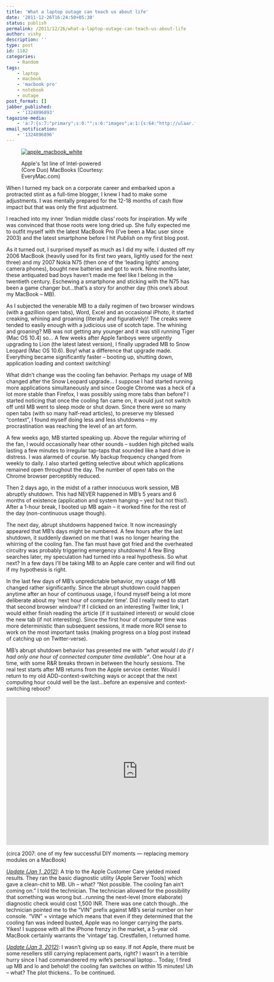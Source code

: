 ```yaml
---
title: 'What a laptop outage can teach us about life'
date: '2011-12-26T16:24:50+05:30'
status: publish
permalink: /2011/12/26/what-a-laptop-outage-can-teach-us-about-life
author: vishy
description: ''
type: post
id: 1182
categories: 
    - Random
tags:
    - laptop
    - macbook
    - 'macbook pro'
    - notebook
    - outage
post_format: []
jabber_published:
    - '1324896893'
tagazine-media:
    - 'a:7:{s:7:"primary";s:0:"";s:6:"images";a:1:{s:64:"http://ulaar.files.wordpress.com/2011/12/apple_macbook_white.jpg";a:6:{s:8:"file_url";s:64:"http://ulaar.files.wordpress.com/2011/12/apple_macbook_white.jpg";s:5:"width";s:3:"250";s:6:"height";s:3:"164";s:4:"type";s:5:"image";s:4:"area";s:5:"41000";s:9:"file_path";s:0:"";}}s:6:"videos";a:0:{}s:11:"image_count";s:1:"1";s:6:"author";s:7:"2859667";s:7:"blog_id";s:7:"2786457";s:9:"mod_stamp";s:19:"2011-12-26 10:54:50";}'
email_notification:
    - '1324896896'
---
```

<figure aria-describedby="caption-attachment-1188" class="wp-caption alignleft" id="attachment_1188" style="width: 250px">

[![](http://ulaar.files.wordpress.com/2011/12/apple_macbook_white.jpg "apple_macbook_white")](http://www.everymac.com/systems/apple/macbook/stats/macbook_2.0_white.html)<figcaption class="wp-caption-text" id="caption-attachment-1188">Apple's 1st line of Intel-powered (Core Duo) MacBooks (Courtesy: EveryMac.com)</figcaption></figure>

When I turned my back on a corporate career and embarked upon a protracted stint as a full-time blogger, I knew I had to make some adjustments. I was mentally prepared for the 12-18 months of cash flow impact but that was only the first adjustment.

I reached into my inner ‘Indian middle class’ roots for inspiration. My wife was convinced that those roots were long dried up. She fully expected me to outfit myself with the latest MacBook Pro (I’ve been a Mac user since 2003) and the latest smartphone before I hit *Publish* on my first blog post.

As it turned out, I surprised myself as much as I did my wife. I dusted off my 2006 MacBook (heavily used for its first two years, lightly used for the next three) and my 2007 Nokia N75 (then one of the ‘leading lights’ among camera phones), bought new batteries and got to work. Nine months later, these antiquated bad boys haven’t made me feel like I belong in the twentieth century. Eschewing a smartphone and sticking with the N75 has been a game changer but…that’s a story for another day (this one’s about my MacBook – MB).

As I subjected the venerable MB to a daily regimen of two browser windows (with a gazillion open tabs), Word, Excel and an occasional iPhoto, it started creaking, whining and groaning (literally and figuratively)! The creaks were tended to easily enough with a judicious use of scotch tape. The whining and groaning? MB was not getting any younger and it was still running Tiger (Mac OS 10.4) so… A few weeks after Apple fanboys were urgently upgrading to Lion (the latest latest version), I finally upgraded MB to Snow Leopard (Mac OS 10.6). Boy! what a difference that upgrade made. Everything became significantly faster – booting up, shutting down, application loading and context switching!

What didn’t change was the cooling fan behavior. Perhaps my usage of MB changed after the Snow Leopard upgrade… I suppose I had started running more applications simultaneously and since Google Chrome was a heck of a lot more stable than Firefox, I was possibly using more tabs than before? I started noticing that once the cooling fan came on, it would just not switch off until MB went to sleep mode or shut down. Since there were so many open tabs (with so many half-read articles), to preserve my blessed “context”, I found myself doing less and less shutdowns – my procrastination was reaching the level of an art form.

A few weeks ago, MB started speaking up. Above the regular whirring of the fan, I would occasionally hear other sounds – sudden high pitched wails lasting a few minutes to irregular tap-taps that sounded like a hard drive in distress. I was alarmed of course. My backup frequency changed from weekly to daily. I also started getting selective about which applications remained open throughout the day. The number of open tabs on the Chrome browser perceptibly reduced.

Then 2 days ago, in the midst of a rather innocuous work session, MB abruptly shutdown. This had NEVER happened in MB’s 5 years and 6 months of existence (application and system hanging – yes! but not this!). After a 1-hour break, I booted up MB again – it worked fine for the rest of the day (non-continuous usage though).

The next day, abrupt shutdowns happened twice. It now increasingly appeared that MB’s days might be numbered. A few hours after the last shutdown, it suddenly dawned on me that I was no longer hearing the whirring of the cooling fan. The fan must have got fried and the overheated circuitry was probably triggering emergency shutdowns! A few Bing searches later, my speculation had turned into a real hypothesis. So what next? In a few days I’ll be taking MB to an Apple care center and will find out if my hypothesis is right.

In the last few days of MB’s unpredictable behavior, my usage of MB changed rather significantly. Since the abrupt shutdown could happen anytime after an hour of continuous usage, I found myself being a lot more deliberate about my ‘next hour of computer time’. Did I really need to start that second browser window? If I clicked on an interesting Twitter link, I would either finish reading the article (if it sustained interest) or would close the new tab (if not interesting). Since the first hour of computer time was more deterministic than subsequent sessions, it made more ROI sense to work on the most important tasks (making progress on a blog post instead of catching up on Twitter-verse).

MB’s abrupt shutdown behavior has presented me with *“what would I do if I had only one hour of connected computer time available”*. One hour at a time, with some R&amp;R breaks thrown in between the hourly sessions. The real test starts after MB returns from the Apple service center. Would I return to my old ADD-context-switching ways or accept that the next computing hour could well be the last…before an expensive and context-switching reboot?

<span class="embed-youtube" style="text-align:center; display: block;"><iframe allowfullscreen="true" class="youtube-player" height="394" src="https://www.youtube.com/embed/cHWv4B2tN0A?version=3&rel=1&fs=1&autohide=2&showsearch=0&showinfo=1&iv_load_policy=1&wmode=transparent" style="border:0;" type="text/html" width="700"></iframe></span>

(circa 2007: one of my few successful DIY moments — replacing memory modules on a MacBook)

<span style="text-decoration:underline;">*Update (Jan 1, 2012)*</span>: A trip to the Apple Customer Care yielded mixed results. They ran the basic diagnostic utility (Apple Server Tools) which gave a clean-chit to MB. Uh – what? “Not possible. The cooling fan ain’t coming on.” I told the technician. The technician allowed for the possibility that something was wrong but…running the next-level (more elaborate) diagnostic check would cost 1,500 INR. There was one catch though…the technician pointed me to the “VIN” prefix against MB’s serial number on her console. “VIN” = vintage which means that even if they determined that the cooling fan was indeed busted, Apple was no longer carrying the parts. Yikes! I suppose with all the iPhone frenzy in the market, a 5-year old MacBook certainly warrants the ‘vintage’ tag. Crestfallen, I returned home.

<span style="text-decoration:underline;">*Update (Jan 3, 2012)*</span>: I wasn’t giving up so easy. If not Apple, there must be some resellers still carrying replacement parts, right? I wasn’t in a terrible hurry since I had commandeered my wife’s personal laptop… Today, I fired up MB and lo and behold! the cooling fan switches on within 15 minutes! Uh – what? The plot thickens.. To be continued.